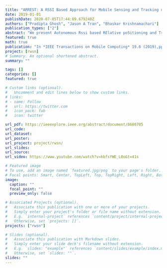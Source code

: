 ```yaml
---
title: "ARREST: A RSSI Based Approach for Mobile Sensing and Tracking of a Moving Object"
date: 2019-01-01
publishDate: 2020-07-05T17:44:09.679248Z
authors: ["Pradipta Ghosh", "Jason A Tran", "Bhaskar Krishnamachari"]
publication_types: ["2"]
abstract: "We present Autonomous Rssi based RElative poSitioning and Tracking (ARREST), a new robotic sensing system for tracking and following a moving, RF-emitting object, which we refer to as the Leader, solely based on signal strength information. Our proposed tracking agent, which we refer to as the TrackBot, uses a single rotating, off-the-shelf, directional antenna, novel angle and relative speed estimation algorithms, and Kalman filtering to continually estimate the relative position of the Leader with decimeter level accuracy (which is comparable to a state-of-the-art multiple access point based RF-localization system) and the relative speed of the Leader with accuracy on the order of 1 m/s. The TrackBot feeds the relative position and speed estimates into a Linear Quadratic Gaussian (LQG) controller to generate a set of control outputs to control the orientation and the movement of the TrackBot. We perform an extensive set of real world experiments with a full-fledged prototype to demonstrate that the TrackBot is able to stay within 5m of the Leader with: (1) more than 99% probability in line of sight scenarios, and (2) more than 75% probability in no line of sight scenarios, when it moves 1.8X faster than the Leader"
featured: true
math: true
publication: "In *IEEE Transactions on Mobile Computing* 19.6 (2019),pp. 1260–1273"
project: [rwsn]
# Summary. An optional shortened abstract.
summary: ""

tags: []
categories: []
featured: true

# Custom links (optional).
#   Uncomment and edit lines below to show custom links.
# links:
# - name: Follow
#   url: https://twitter.com
#   icon_pack: fab
#   icon: twitter

url_pdf: https://ieeexplore.ieee.org/abstract/document/8680705
url_code:
url_dataset:
url_poster:
url_project: project/rwsn/
url_slides:
url_source:
url_video: https://www.youtube.com/watch?v=kbfsYWE_L0o&t=41s

# Featured image
# To use, add an image named `featured.jpg/png` to your page's folder. 
# Focal points: Smart, Center, TopLeft, Top, TopRight, Left, Right, BottomLeft, Bottom, BottomRight.
image:
  caption: ""
  focal_point: ""
  preview_only: false

# Associated Projects (optional).
#   Associate this publication with one or more of your projects.
#   Simply enter your project's folder or file name without extension.
#   E.g. `internal-project` references `content/project/internal-project/index.md`.
#   Otherwise, set `projects: []`.
projects: ["rwsn"]

# Slides (optional).
#   Associate this publication with Markdown slides.
#   Simply enter your slide deck's filename without extension.
#   E.g. `slides: "example"` references `content/slides/example/index.md`.
#   Otherwise, set `slides: ""`.
slides: ""
---
```

